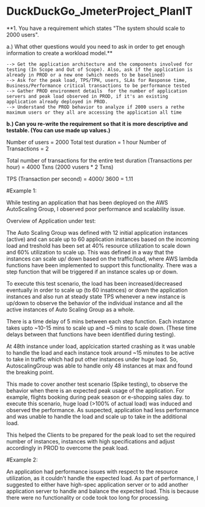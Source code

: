 # DuckDuckGo_JmeterProject_PlanIT

**1. You have a requirement which states
"The system should scale to 2000 users".

a.) What other questions would you need to ask in order to get enough information to create
a workload model.**

	--> Get the application architecture and the components involved for testing (In Scope and Out of Scope). Also, ask if the application is already in PROD or a new one (which needs to be baselined)
	--> Ask for the peak load, TPS/TPH, users, SLAs for Response time, Business/Performance critical transactions to be performance tested
	--> Gather PROD environment details  for the number of application servers and peak load observed in PROD, if it's an existing application already deployed in PROD.
	--> Understand the PROD behavior to analyze if 2000 users a rethe maximum users or they all are accessing the application all time 
		
**b.) Can you re-write the requirement so that it is more descriptive and testable. (You can use
made up values.)**

Number of users = 2000
Total test duration = 1 hour
Number of Transactions = 2

Total number of transactions for the entire test duration (Transactions per hour) = 4000 Txns (2000 vusers * 2 Txns)

TPS (Transaction per second) = 4000/ 3600 = 1.11 

#Example 1:


While testing an application that has been deployed on the AWS AutoScaling Group, I observed poor performance and scalability issue.

Overview of Application under test:

The Auto Scaling Group was defined with 12 initial application instances (active) and can scale up to 60 application instances based on the incoming load and 
treshold has been set at 40% resource utilization to scale down and 60% utilization to scale up.
This was defined in a way that the instances can scale up/ down based on the traffic/load, where AWS lambda functions have been implemented to support this functionality.
There was a step function that will be triggered if an instance scales up or down.

To execute this test scenario, the load has been increased/decreased eventually in order to scale up (to 60 insatnces) or down the application instances and also run
at steady state TPS whenever a new instance is up/down to observe the behavior of the individual instance and all the active instances of Auto Scaling Group as a whole.

There is a time delay of 5 mins between each step function. Each instance takes upto 
~10-15 mins to scale up and ~5 mins to scale down. (These time delays between that functions have been identified during testing). 

At 48th instance under load, applcication started crashing as it was unable to handle the load and each instance took around ~15 minutes to be active to take in traffic
which had put other instances under huge load. So, AutoscalingGroup was able to handle only 48 instances at max and found the breaking point. 

This made to cover another test scenario (Spike testing), to observe the behavior when there is an expected peak usage of the application. For example, flights booking during peak season 
or e-shopping sales day. to execute this scenario, huge load (>100% of actual load) was induced and observed the performance. As suspected, application had less performance
and was unable to handle the load and scale up to take in the additional load. 

This helped the Clients to be prepared for the peak load to set the required number of instances, instances with high specifications and adjust accordingly in PROD to overcome the peak load.

#Example 2:

An application had performance issues with respect to the resource utilization, as it couldn't handle the expected load. As part of performance, I suggested 
to either have high-spec application server or to add another application server to handle and balance the expected load. This is because there were no functionality or code 
took too long for processing.



 







